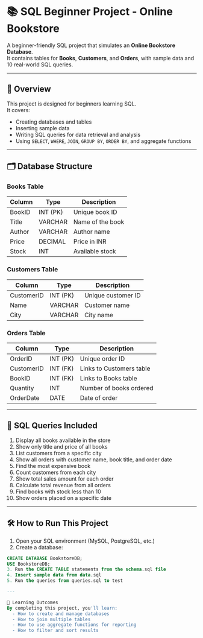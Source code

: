 # 📚 SQL Beginner Project - Online Bookstore

A beginner-friendly SQL project that simulates an **Online Bookstore Database**.  
It contains tables for **Books**, **Customers**, and **Orders**, with sample data and 10 real-world SQL queries.

---

## 🚀 Overview
This project is designed for beginners learning SQL.  
It covers:
- Creating databases and tables
- Inserting sample data
- Writing SQL queries for data retrieval and analysis
- Using `SELECT`, `WHERE`, `JOIN`, `GROUP BY`, `ORDER BY`, and aggregate functions

---

## 🗂 Database Structure
### **Books Table**
| Column   | Type         | Description         |
|----------|-------------|---------------------|
| BookID   | INT (PK)    | Unique book ID       |
| Title    | VARCHAR     | Name of the book     |
| Author   | VARCHAR     | Author name          |
| Price    | DECIMAL     | Price in INR         |
| Stock    | INT         | Available stock      |

### **Customers Table**
| Column     | Type       | Description         |
|------------|-----------|---------------------|
| CustomerID | INT (PK)  | Unique customer ID   |
| Name       | VARCHAR   | Customer name        |
| City       | VARCHAR   | City name            |

### **Orders Table**
| Column     | Type       | Description                   |
|------------|-----------|--------------------------------|
| OrderID    | INT (PK)  | Unique order ID                |
| CustomerID | INT (FK)  | Links to Customers table       |
| BookID     | INT (FK)  | Links to Books table           |
| Quantity   | INT       | Number of books ordered        |
| OrderDate  | DATE      | Date of order                  |

---

## 📌 SQL Queries Included
1. Display all books available in the store
2. Show only title and price of all books
3. List customers from a specific city
4. Show all orders with customer name, book title, and order date
5. Find the most expensive book
6. Count customers from each city
7. Show total sales amount for each order
8. Calculate total revenue from all orders
9. Find books with stock less than 10
10. Show orders placed on a specific date

---

## 🛠 How to Run This Project
1. Open your SQL environment (MySQL, PostgreSQL, etc.)
2. Create a database:
```sql
CREATE DATABASE BookstoreDB;
USE BookstoreDB;
3. Run the CREATE TABLE statements from the schema.sql file
4. Insert sample data from data.sql
5. Run the queries from queries.sql to test

---

🎯 Learning Outcomes
By completing this project, you'll learn:
  - How to create and manage databases
  - How to join multiple tables
  - How to use aggregate functions for reporting
  - How to filter and sort results
